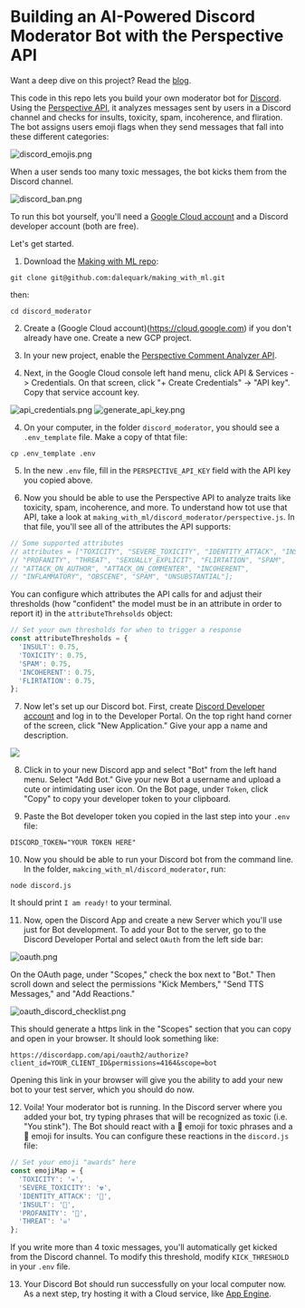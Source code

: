 # Building an AI-Powered Discord Moderator Bot with the Perspective API

Want a deep dive on this project? Read the [blog](https://daleonai.com/build-your-own-ai-moderator-bot-for-discord-with-the-perspective-api).

This code in this repo lets you build your own moderator bot for
[Discord](https://discordapp.com). Using the [Perspective API](https://perspectiveapi.com),
it analyzes messages sent by users in a Discord channel and checks for
insults, toxicity, spam, incoherence, and fliration. The bot assigns users
emoji flags when they send messages that fall into these different categories:

![discord_emojis.png](https://storage.googleapis.com/blogstuff/discord_emojis.png-04-13-2020_1)

When a user sends too many toxic messages, the bot kicks them from the Discord channel.

![discord_ban.png](https://storage.googleapis.com/blogstuff/discord_ban.png-04-13-2020_0)

To run this bot yourself, you'll need a [Google Cloud account](https://cloud.google.com/) and a Discord developer account (both are free).

Let's get started.

1. Download the [Making with ML repo](https://github.com/dalequark/making_with_ml):

`git clone git@github.com:dalequark/making_with_ml.git`

then:

`cd discord_moderator`

2. Create a (Google Cloud account)(https://cloud.google.com) if you don't already have one. Create
a new GCP project.

2. In your new project, enable the [Perspective Comment Analyzer API](https://console.cloud.google.com/apis/api/commentanalyzer.googleapis.com/overview).

3. Next, in the Google Cloud console left hand menu, click API & Services -> Credentials. On that screen, click "+ Create Credentials" -> "API key". Copy that service account key.

![api_credentials.png](https://storage.googleapis.com/blogstuff/api_credentials.png-04-13-2020_1)
![generate_api_key.png](gs://blogstuff/generate_api_key.png-04-13-2020_0)

4. On your computer, in the folder `discord_moderator`, you should see a `.env_template` file. 
Make a copy of thtat file:

`cp .env_template .env`

5. In the new `.env` file, fill in the `PERSPECTIVE_API_KEY` field with the API key you copied above.

6. Now you should be able to use the Perspective API to analyze traits like toxicity, spam,
incoherence, and more. To understand how tot use that API, take a look at 
`making_with_ml/discord_moderator/perspective.js`. In that file, you'll see all of the
attributes the API supports:

```javascript
// Some supported attributes
// attributes = ["TOXICITY", "SEVERE_TOXICITY", "IDENTITY_ATTACK", "INSULT",
// "PROFANITY", "THREAT", "SEXUALLY_EXPLICIT", "FLIRTATION", "SPAM",
// "ATTACK_ON_AUTHOR", "ATTACK_ON_COMMENTER", "INCOHERENT",
// "INFLAMMATORY", "OBSCENE", "SPAM", "UNSUBSTANTIAL"];
```

You can configure which attributes the API calls for and adjust their thresholds
(how "confident" the model must be in an attribute in order to report it) in the
`attributeThrehsolds` object:

```javascript
// Set your own thresholds for when to trigger a response
const attributeThresholds = {
  'INSULT': 0.75,
  'TOXICITY': 0.75,
  'SPAM': 0.75,
  'INCOHERENT': 0.75,
  'FLIRTATION': 0.75,
};
```

7. Now let's set up our Discord bot. First, create [Discord Developer account](https://discordapp.com/developers) and log in to the Developer Portal. On the top right hand corner of the screen, click "New Application." Give your app a name and description.

![](https://storage.googleapis.com/blogstuff/discord_new_app.png-04-13-2020_0)

8. Click in to your new Discord app and select "Bot" from the left hand menu. Select "Add Bot." Give your new Bot a username and upload a cute or intimidating user icon. On the Bot page, under `Token`, click "Copy" to copy your developer token to your clipboard.

9. Paste the Bot developer token you copied in the last step into your `.env` file:

`DISCORD_TOKEN="YOUR TOKEN HERE"`

10. Now you should be able to run your Discord bot from the command line. In the folder, `makcing_with_ml/discord_moderator`, run:

`node discord.js`

It should print `I am ready!` to your terminal.

11. Now, open the Discord App and create a new Server which you'll use just for Bot development. To add your Bot to the server, go to the Discord Developer Portal and select `OAuth` from the left side bar:

![oauth.png](https://storage.googleapis.com/blogstuff/oauth.png-04-13-2020_0)

On the OAuth page, under "Scopes," check the box next to "Bot." Then scroll down and select the permissions "Kick Members," "Send TTS Messages," and "Add Reactions."

![oauth_discord_checklist.png](https://storage.googleapis.com/blogstuff/oauth_discord_checklist.png-04-13-2020_1)

This should generate a https link in the "Scopes" section that you can copy and open in your browser. It should look something like:

`https://discordapp.com/api/oauth2/authorize?client_id=YOUR_CLIENT_ID&permissions=4164&scope=bot`

Opening this link in your browser will give you the ability to add your new bot to your test server, which you should do now.

12. Voila! Your moderator bot is running. In the Discord server where you added your bot, try typing
phrases that will be recognized as toxic (i.e. "You stink"). The Bot should react with a 🧨 emoji 
for toxic phrases and a 👊 emoji for insults. You can configure these reactions in the `discord.js` file:

```javascript
// Set your emoji "awards" here
const emojiMap = {
  'TOXICITY': '☣️',
  'SEVERE_TOXICITY': '☢️',
  'IDENTITY_ATTACK': '🤺',
  'INSULT': '👊',
  'PROFANITY': '🤬',
  'THREAT': '☠️'
};
```

If you write more than 4 toxic messages, you'll automatically get kicked from the Discord channel.
To modify this threshold, modify `KICK_THRESHOLD` in your `.env` file.

13. Your Discord Bot should run successfully on your local computer now. As a next step, try hosting it with a Cloud service, like [App Engine](https://cloud.google.com/appengine).
